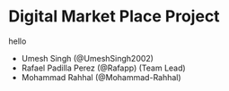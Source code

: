 # Digital Market Place Project
hello
- Umesh Singh (@UmeshSingh2002)
- Rafael Padilla Perez (@Rafapp) (Team Lead)
- Mohammad Rahhal (@Mohammad-Rahhal)

